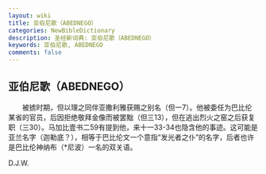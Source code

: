 ```yaml
---
layout: wiki
title: 亚伯尼歌（ABEDNEGO）
categories: NewBibleDictionary
description: 圣经新词典: 亚伯尼歌（ABEDNEGO）
keywords: 亚伯尼歌, ABEDNEGO
comments: false
---
```


## 亚伯尼歌（ABEDNEGO）

　　被掳时期，但以理之同伴亚撒利雅获赐之别名（但一7）。他被委任为巴比伦某省的官员，后因拒绝敬拜金像而被罢黜（但三13），但在逃出烈火之窑之后获复职（三30）。马加比壹书二59有提到他，来十一33-34也隐含他的事迹。这可能是亚兰名字（迦勒底？），相等于巴比伦文一个意指“发光者之仆”的名字，后者也许是巴比伦神纳布（*尼波）一名的双关语。

D.J.W.






